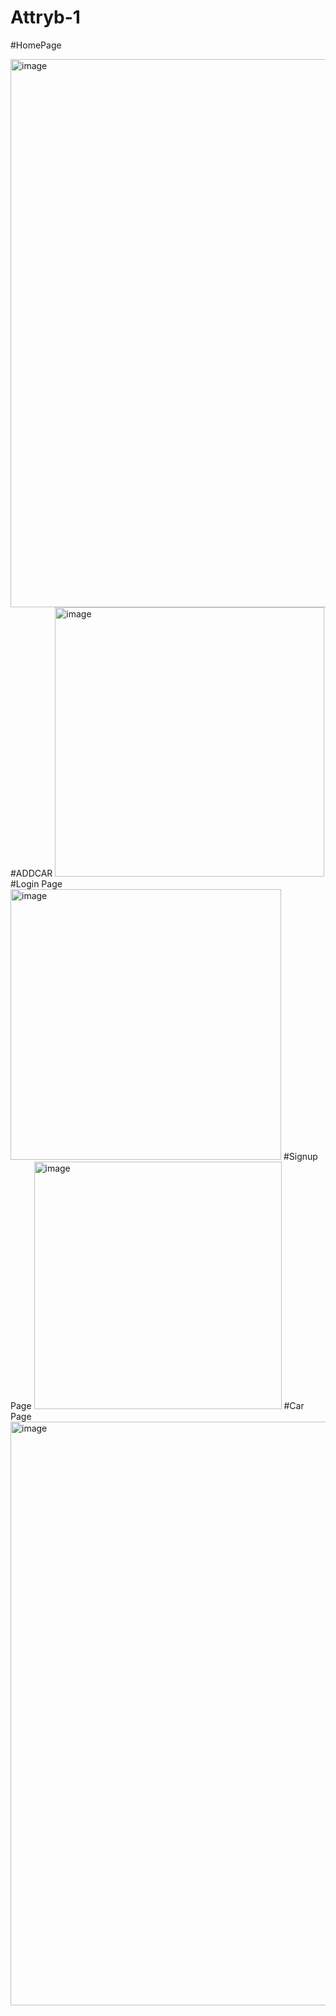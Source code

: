 # Attryb-1
#HomePage

<img width="877" alt="image" src="https://github.com/kamranoo7/Attryb-1/assets/105920121/97e7e4a0-7fe0-4553-abe2-193c86012176">
#ADDCAR

<img width="431" alt="image" src="https://github.com/kamranoo7/Attryb-1/assets/105920121/ef9794e3-1f61-4e4b-b139-0f070c04fb6d">
#Login Page

<img width="433" alt="image" src="https://github.com/kamranoo7/Attryb-1/assets/105920121/56d4c6ee-d6bc-4e7f-a025-e0189946c1b9">
#Signup Page

<img width="396" alt="image" src="https://github.com/kamranoo7/Attryb-1/assets/105920121/e8e07c49-5b25-4d19-b018-99330e903dcf">
#Car Page

<img width="934" alt="image" src="https://github.com/kamranoo7/Attryb-1/assets/105920121/ecc811fe-f41e-44e6-90ec-dcb671297e63">
